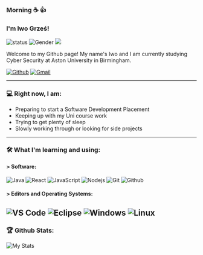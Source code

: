 
### Morning ☕ 👍
### I'm Iwo Grześ!
![status](https://img.shields.io/badge/Status-up-brightgreen)
![Gender](https://img.shields.io/badge/Gender-%F0%9F%A4%B5-lightgrey)
![](https://img.shields.io/badge/Year-2nd-blueviolet)

Welcome to my Github page! My name's Iwo and I am currently studying Cyber Security at Aston University in Birmingham.

[![Github](https://img.shields.io/badge/-Github-000?style=flat&logo=Github&logoColor=white)](https://github.com/yelloweq)
[![Gmail](https://img.shields.io/badge/-Gmail-000?style=flat&logo=Gmail&logoColor=white)](mailto:iwo.grzes237@gmail.com)

---

### 💻 Right now, I am:

 - Preparing to start a Software Development Placement
 - Keeping up with my Uni course work
 - Trying to get plenty of sleep
 - Slowly working through or looking for side projects

---

### 🛠️ What I'm learning and using: 

#### > Software:
![Java](http://img.shields.io/badge/-Java-000000?style=for-the-badge&logo=java)
![React](https://img.shields.io/badge/-React-000000?style=for-the-badge&logo=react)
![JavaScript](https://img.shields.io/badge/-JavaScript-000000?style=for-the-badge&logo=javascript)
![Nodejs](https://img.shields.io/badge/-Nodejs-000000?style=for-the-badge&logo=Node.js)
![Git](http://img.shields.io/badge/-Git-000000?style=for-the-badge&logo=Git)
![Github](http://img.shields.io/badge/-Github-000000?style=for-the-badge&logo=Github)

#### > Editors and Operating Systems:
![VS Code](http://img.shields.io/badge/-VS%20Code-000000?style=for-the-badge&logo=visual-studio-code)
![Eclipse](https://img.shields.io/badge/-eclipse-000000?style=for-the-badge&logo=windows-10)
![Windows](https://img.shields.io/badge/-windows-000000?style=for-the-badge&logo=windows)
![Linux](http://img.shields.io/badge/-Linux-000000?style=for-the-badge&logo=linux)
---

### 🏆 Github Stats:
![My Stats](https://github-readme-stats.vercel.app/api?username=yelloweq&count_private=trueshow_icons=true?theme=onedark?include_all_commits)
